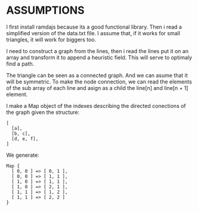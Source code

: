 # ASSUMPTIONS

I first install ramdajs because its a good functional library.
Then i read a simplified version of the data.txt file.
I assume that, if it works for small triangles, it will work for biggers too.

I need to construct a graph from the lines, then i read the lines put it on an array and transform it to append a heuristic field. This will serve to optimaly find a path.

The triangle can be seen as a connected graph. And we can asume
that it will be symmetric. To make the node connection, we can read the elements of the sub array of each line and asign as a child the line[n] and line[n + 1] element.

I make a Map object of the indexes describing the directed conections of the graph
given the structure:
```
[
  [a],
  [b, c],
  [d, e, f],
]
```
We generate:
```
Map {
  [ 0, 0 ] => [ 0, 1 ],
  [ 0, 0 ] => [ 1, 1 ],
  [ 1, 0 ] => [ 1, 1 ],
  [ 1, 0 ] => [ 2, 1 ],
  [ 1, 1 ] => [ 1, 2 ],
  [ 1, 1 ] => [ 2, 2 ]
}
```